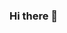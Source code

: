### Hi there 👋

<!--
**YifengWang289/YifengWang289** is a ✨ _special_ ✨ repository because its `README.md` (this file) appears on your GitHub profile.

Here are some ideas to get you started:

- 🔭 I’m currently studying Information Systems and Finance at OSU
- 🌱 I’m currently trying to get familiar with github
- 📫 How to reach me: wangyifeng0809@gmail.com
- 😄 Pronouns: She/Her/Hers
- 🐕 Dog person 
-->

